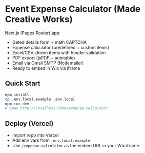 # Event Expense Calculator (Made Creative Works)

Next.js (Pages Router) app:
- Gated details form + math CAPTCHA
- Expense calculator (predefined + custom items)
- Excel/CSV-driven items with header validation
- PDF export (jsPDF + autotable)
- Email via Gmail SMTP (Nodemailer)
- Ready to embed in Wix via iframe

## Quick Start

```bash
npm install
cp .env.local.example .env.local
npm run dev
# open http://localhost:3000/expense-calculator
```

## Deploy (Vercel)
- Import repo into Vercel
- Add env vars from `.env.local.example`
- Use `/expense-calculator` as the embed URL in your Wix iframe
